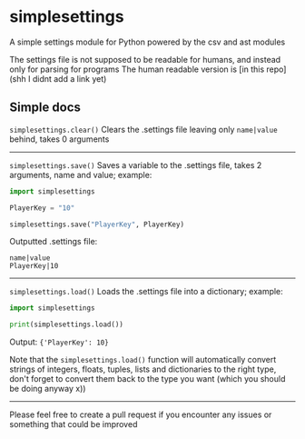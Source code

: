# simplesettings
A simple settings module for Python powered by the csv and ast modules

The settings file is not supposed to be readable for humans, and instead only for parsing for programs
The human readable version is [in this repo](shh I didnt add a link yet)

## Simple docs
`simplesettings.clear()` Clears the .settings file leaving only `name|value` behind, takes 0 arguments

---

`simplesettings.save()` Saves a variable to the .settings file, takes 2 arguments, name and value; example:

```py
import simplesettings

PlayerKey = "10"

simplesettings.save("PlayerKey", PlayerKey)
```

Outputted .settings file:
```csv
name|value
PlayerKey|10
```

---

`simplesettings.load()` Loads the .settings file into a dictionary; example:

```py
import simplesettings

print(simplesettings.load())
```
Output: `{'PlayerKey': 10}`

Note that the `simplesettings.load()` function will automatically convert strings of integers, floats, tuples, lists and dictionaries to the right type,
don't forget to convert them back to the type you want (which you should be doing anyway x))

---

Please feel free to create a pull request if you encounter any issues or something that could be improved

